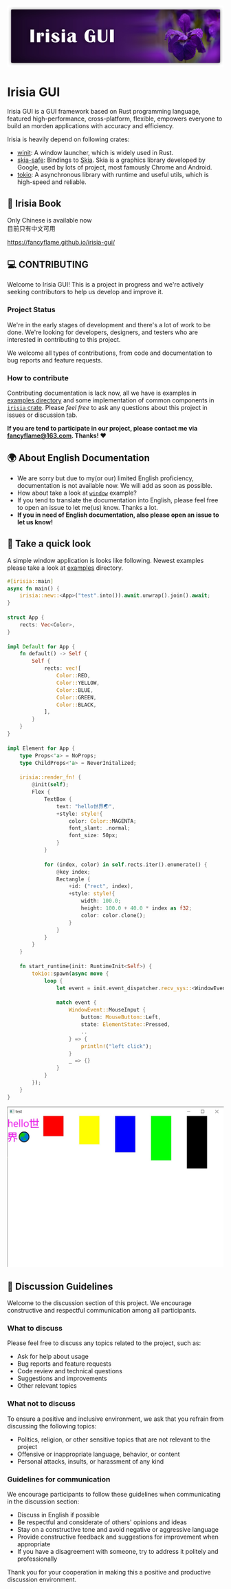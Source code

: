 ![banner](images/banner_with_shadow_mirrored.jpg)

# Irisia GUI

Irisia GUI is a GUI framework based on Rust programming language, featured high-performance, cross-platform, flexible, empowers everyone to build an morden applications with accuracy and efficiency.

Irisia is heavily depend on following crates:

- [winit](https://crates.io/crates/winit): A window launcher, which is widely used in Rust.
- [skia-safe](https://crates.io/crates/skia-safe): Bindings to [Skia](https://skia.org/). Skia is a graphics library developed by Google, used by lots of project, most famously Chrome and Android.
- [tokio](https://crates.io/crates/tokio): A asynchronous library with runtime and useful utils, which is high-speed and reliable.

## 📕 Irisia Book

Only Chinese is available now\
目前只有中文可用

<https://fancyflame.github.io/irisia-gui/>

## 💻 CONTRIBUTING
Welcome to Irisia GUI! This is a project in progress and we're actively seeking contributors to help us develop and improve it.

### Project Status
We're in the early stages of development and there's a lot of work to be done. We're looking for developers, designers, and testers who are interested in contributing to this project.

We welcome all types of contributions, from code and documentation to bug reports and feature requests.

### How to contribute
Contributing documentation is lack now, all we have is examples in [examples directory](https://github.com/Fancyflame/irisia-gui/tree/main/examples) and some implementation of common components in [`irisia` crate](https://github.com/Fancyflame/irisia-gui/tree/main/irisia/src). Please *feel free* to ask any questions about this project in issues or discussion tab.

**If you are tend to participate in our project, please contact me via <fancyflame@163.com>. Thanks! ❤**

## 🌍 About English Documentation

- We are sorry but due to my(or our) limited English proficiency, documentation is not available now. We will add as soon as possible.
- How about take a look at [`window`](https://github.com/Fancyflame/irisia-rs/blob/main/examples/window.rs) example?
- If you tend to translate the documentation into English, please feel free to open an issue to let me(us) know. Thanks a lot.
- **If you in need of English documentation, also please open an issue to let us know!**

## 👀 Take a quick look

A simple window application is looks like following. Newest examples please take a look at
[examples](https://github.com/Fancyflame/irisia-rs/tree/main/examples) directory.

```rust
#[irisia::main]
async fn main() {
    irisia::new::<App>("test".into()).await.unwrap().join().await;
}

struct App {
    rects: Vec<Color>,
}

impl Default for App {
    fn default() -> Self {
        Self {
            rects: vec![
                Color::RED,
                Color::YELLOW,
                Color::BLUE,
                Color::GREEN,
                Color::BLACK,
            ],
        }
    }
}

impl Element for App {
    type Props<'a> = NoProps;
    type ChildProps<'a> = NeverInitalized;

    irisia::render_fn! {
        @init(self);
        Flex {
            TextBox {
                text: "hello世界🌏",
                +style: style!{
                    color: Color::MAGENTA;
                    font_slant: .normal;
                    font_size: 50px;
                }
            }

            for (index, color) in self.rects.iter().enumerate() {
                @key index;
                Rectangle {
                    +id: ("rect", index),
                    +style: style!{
                        width: 100.0;
                        height: 100.0 + 40.0 * index as f32;
                        color: color.clone();
                    }
                }
            }
        }
    }

    fn start_runtime(init: RuntimeInit<Self>) {
        tokio::spawn(async move {
            loop {
                let event = init.event_dispatcher.recv_sys::<WindowEvent>().await;

                match event {
                    WindowEvent::MouseInput {
                        button: MouseButton::Left,
                        state: ElementState::Pressed,
                        ..
                    } => {
                        println!("left click");
                    }
                    _ => {}
                }
            }
        });
    }
}
```

![rendering result](images/window.jpg)

## 💬 Discussion Guidelines

Welcome to the discussion section of this project. We encourage constructive and respectful communication among all participants.

### What to discuss
Please feel free to discuss any topics related to the project, such as:

- Ask for help about usage
- Bug reports and feature requests
- Code review and technical questions
- Suggestions and improvements
- Other relevant topics

### What not to discuss
To ensure a positive and inclusive environment, we ask that you refrain from discussing the following topics:

- Politics, religion, or other sensitive topics that are not relevant to the project
- Offensive or inappropriate language, behavior, or content
- Personal attacks, insults, or harassment of any kind

### Guidelines for communication
We encourage participants to follow these guidelines when communicating in the discussion section:

- Discuss in English if possible
- Be respectful and considerate of others' opinions and ideas
- Stay on a constructive tone and avoid negative or aggressive language
- Provide constructive feedback and suggestions for improvement when appropriate
- If you have a disagreement with someone, try to address it politely and professionally

Thank you for your cooperation in making this a positive and productive discussion environment.
